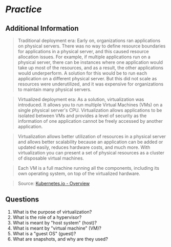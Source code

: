 # *Practice*

## Additional Information

> Traditional deployment era: Early on, organizations ran applications on physical servers. There was no way to define resource boundaries for applications in a physical server, and this caused resource allocation issues. For example, if multiple applications run on a physical server, there can be instances where one application would take up most of the resources, and as a result, the other applications would underperform. A solution for this would be to run each application on a different physical server. But this did not scale as resources were underutilized, and it was expensive for organizations to maintain many physical servers.

> Virtualized deployment era: As a solution, virtualization was introduced. It allows you to run multiple Virtual Machines (VMs) on a single physical server's CPU. Virtualization allows applications to be isolated between VMs and provides a level of security as the information of one application cannot be freely accessed by another application.

> Virtualization allows better utilization of resources in a physical server and allows better scalability because an application can be added or updated easily, reduces hardware costs, and much more. With virtualization you can present a set of physical resources as a cluster of disposable virtual machines.

> Each VM is a full machine running all the components, including its own operating system, on top of the virtualized hardware.

> Source: [Kubernetes.io - Overview](https://kubernetes.io/docs/concepts/overview/)

## Questions

1. What is the purpose of virtualization?
2. What is the role of a hypervisor?
3. What is meant by "host system" (host)?
4. What is meant by "virtual machine" (VM)?
5. What is a "guest OS" (guest)?
6. What are snapshots, and why are they used?